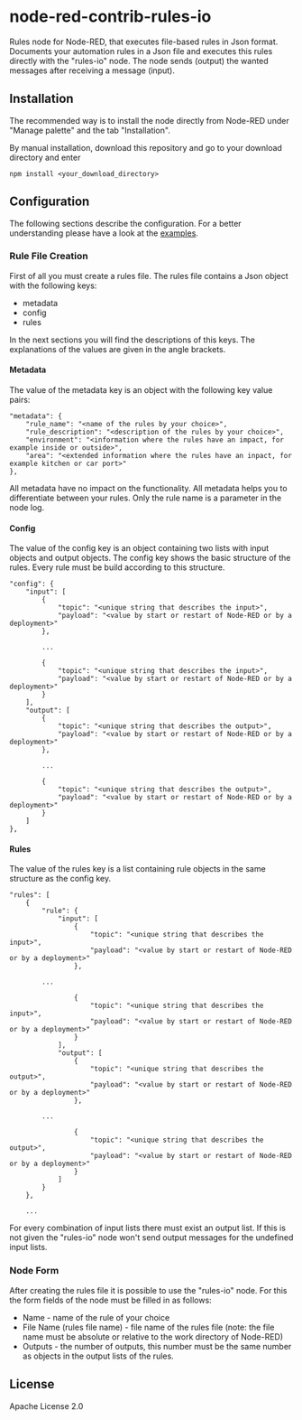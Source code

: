 # node-red-contrib-rules-io

Rules node for Node-RED, that executes file-based rules in Json format. Documents your automation rules in a Json file and executes this rules directly with the "rules-io" node. The node sends (output) the wanted messages after receiving a message (input).

## Installation

The recommended way is to install the node directly from Node-RED under "Manage palette" and the tab "Installation".

By manual installation, download this repository and go to your download directory and enter

    npm install <your_download_directory>

## Configuration

The following sections describe the configuration. For a better understanding please have a look at the [examples](rules-io/examples).

### Rule File Creation

First of all you must create a rules file. The rules file contains a Json object with the following keys:

* metadata
* config
* rules

In the next sections you will find the descriptions of this keys. The explanations of the values are given in the angle brackets.

#### Metadata

The value of the metadata key is an object with the following key value pairs:

    "metadata": {
        "rule_name": "<name of the rules by your choice>",
        "rule_description": "<description of the rules by your choice>",
        "environment": "<information where the rules have an impact, for example inside or outside>",
        "area": "<extended information where the rules have an inpact, for example kitchen or car port>"
    },

All metadata have no impact on the functionality. All metadata helps you to differentiate between your rules. Only the rule name is a parameter in the node log.

#### Config

The value of the config key is an object containing two lists with input objects and output objects. The config key shows the basic structure of the rules. Every rule must be build according to this structure.

    "config": {
        "input": [
            {
                "topic": "<unique string that describes the input>",
                "payload": "<value by start or restart of Node-RED or by a deployment>"
            },

            ...

            {
                "topic": "<unique string that describes the input>",
                "payload": "<value by start or restart of Node-RED or by a deployment>"
            }
        ],
        "output": [
            {
                "topic": "<unique string that describes the output>",
                "payload": "<value by start or restart of Node-RED or by a deployment>"
            },

            ...

            {
                "topic": "<unique string that describes the output>",
                "payload": "<value by start or restart of Node-RED or by a deployment>"
            }
        ]
    },

#### Rules

The value of the rules key is a list containing rule objects in the same structure as the config key.

    "rules": [
        {
            "rule": {
                "input": [
                    {
                        "topic": "<unique string that describes the input>",
                        "payload": "<value by start or restart of Node-RED or by a deployment>"
                    },

            ...

                    {
                        "topic": "<unique string that describes the input>",
                        "payload": "<value by start or restart of Node-RED or by a deployment>"
                    }
                ],
                "output": [
                    {
                        "topic": "<unique string that describes the output>",
                        "payload": "<value by start or restart of Node-RED or by a deployment>"
                    },

            ...

                    {
                        "topic": "<unique string that describes the output>",
                        "payload": "<value by start or restart of Node-RED or by a deployment>"
                    }
                ]
            }
        },

        ...

For every combination of input lists there must exist an output list. If this is not given the "rules-io" node won't send output messages for the undefined input lists.

### Node Form

After creating the rules file it is possible to use the "rules-io" node. For this the form fields of the node must be filled in as follows:

* Name - name of the rule of your choice
* File Name (rules file name) - file name of the rules file (note: the file name must be absolute or relative to the work directory of Node-RED)
* Outputs - the number of outputs, this number must be the same number as objects in the output lists of the rules.

## License

Apache License 2.0
